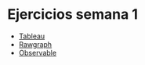 <h1> Ejercicios semana 1 </h1>
<ul>
  <li><a href="https://alevel88.github.io/infovis/Week1/tableauAa.html">Tableau</a></li>
  <li><a href="https://alevel88.github.io/infovis/Week1/rawgraph.html">Rawgraph</li>
  <li><a href="https://alevel88.github.io/infovis/Week1/Observable.html">Observable</li>
</ul>

